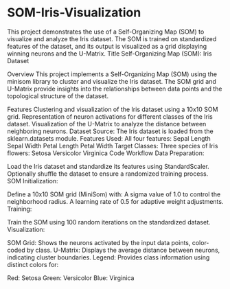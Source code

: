 # SOM-Iris-Visualization
This project demonstrates the use of a Self-Organizing Map (SOM) to visualize and analyze the Iris dataset. The SOM is trained on standardized features of the dataset, and its output is visualized as a grid displaying winning neurons and the U-Matrix.
Title
Self-Organizing Map (SOM): Iris Dataset

Overview
This project implements a Self-Organizing Map (SOM) using the minisom library to cluster and visualize the Iris dataset. The SOM grid and U-Matrix provide insights into the relationships between data points and the topological structure of the dataset.

Features
Clustering and visualization of the Iris dataset using a 10x10 SOM grid.
Representation of neuron activations for different classes of the Iris dataset.
Visualization of the U-Matrix to analyze the distance between neighboring neurons.
Dataset
Source: The Iris dataset is loaded from the sklearn.datasets module.
Features Used: All four features:
Sepal Length
Sepal Width
Petal Length
Petal Width
Target Classes: Three species of Iris flowers:
Setosa
Versicolor
Virginica
Code Workflow
Data Preparation:

Load the Iris dataset and standardize its features using StandardScaler.
Optionally shuffle the dataset to ensure a randomized training process.
SOM Initialization:

Define a 10x10 SOM grid (MiniSom) with:
A sigma value of 1.0 to control the neighborhood radius.
A learning rate of 0.5 for adaptive weight adjustments.
Training:

Train the SOM using 100 random iterations on the standardized dataset.
Visualization:

SOM Grid: Shows the neurons activated by the input data points, color-coded by class.
U-Matrix: Displays the average distance between neurons, indicating cluster boundaries.
Legend: Provides class information using distinct colors for:

Red: Setosa
Green: Versicolor
Blue: Virginica
